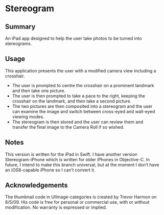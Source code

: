 # Stereogram
## Summary
An iPad app designed to help the user take photos to be turned into stereograms.

## Usage
This application presents the user with a modified camera view including a crosshair.
* The user is prompted to centre the crosshair on a prominent landmark and then take one picture.
* The user is then prompted to take a pace to the right, keeping the crosshair on the landmark, and then take a second picture.
* The two pictures are then composited into a stereogram and the user can examine the image and switch between cross-eyed and wall-eyed viewing modes. 
* The stereogram is then stored and the user can review them and transfer the final image to the Camera Roll if so wished.

## Notes
This version is written for the iPad in Swift. I have another version Stereogram-iPhone which is written for older iPhones in Objective-C. In future, I intend to make this branch universal, but at the moment I don’t have an iOS8-capable iPhone so I can’t convert it.

## Acknowledgements
The thumbnail code in UIImage-categories is created by Trevor Harmon on 8/5/09. His code is free for personal or commercial use, with or without modification. No warranty is expressed or implied.
